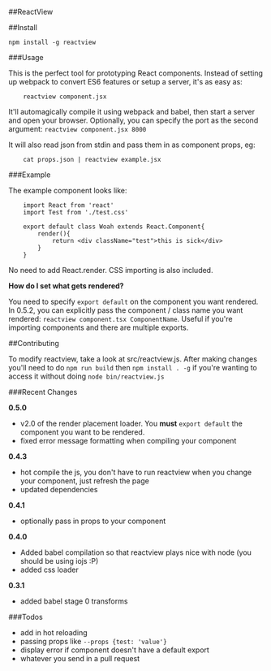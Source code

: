 ##ReactView

##Install

	npm install -g reactview

###Usage

This is the perfect tool for prototyping React components.
Instead of setting up webpack to convert ES6 features or setup a server, it's as easy as:

		reactview component.jsx

It'll automagically compile it using webpack and babel, then start a server and open your browser.
Optionally, you can specify the port as the second argument: `reactview component.jsx 8000`

It will also read json from stdin and pass them in as component props, eg:

		cat props.json | reactview example.jsx

###Example

The example component looks like:

		import React from 'react'
		import Test from './test.css'

		export default class Woah extends React.Component{
			render(){
				return <div className="test">this is sick</div>
			}
		}

No need to add React.render. CSS importing is also included. 

**How do I set what gets rendered?**

You need to specify `export default` on the component you want rendered. 
In 0.5.2, you can explicitly pass the component / class name you want
rendered: `reactview component.tsx ComponentName`. 
Useful if you're importing components and there are multiple exports.

##Contributing

To modify reactview, take a look at src/reactview.js. After making changes you'll need to do
`npm run build` then `npm install . -g` if you're wanting to access it without doing `node bin/reactview.js`

###Recent Changes

**0.5.0**

- v2.0 of the render placement loader. You **must** `export default` the component you want to be rendered.
- fixed error message formatting when compiling your component

**0.4.3**

- hot compile the js, you don't have to run reactview when you change your component, just refresh the page
- updated dependencies

**0.4.1**

- optionally pass in props to your component

**0.4.0**

- Added babel compilation so that reactview plays nice with node (you should be using iojs :P)
- added css loader

**0.3.1**
- added babel stage 0 transforms

###Todos

- add in hot reloading
- passing props like `--props {test: 'value'}`
- display error if component doesn't have a default export
- whatever you send in a pull request
